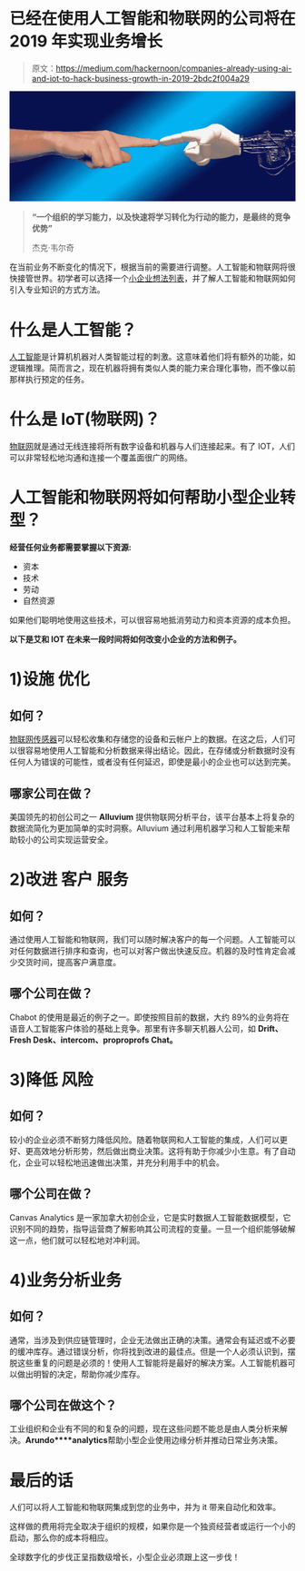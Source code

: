 # 已经在使用人工智能和物联网的公司将在 2019 年实现业务增长

> 原文：<https://medium.com/hackernoon/companies-already-using-ai-and-iot-to-hack-business-growth-in-2019-2bdc2f004a29>

![](img/17e2f3d84edd3360ab03d36e345a86a4.png)

> **“一个组织的学习能力，以及快速将学习转化为行动的能力，是最终的竞争优势”**
> 
> 杰克·韦尔奇

在当前业务不断变化的情况下，根据当前的需要进行调整。人工智能和物联网将很快接管世界。初学者可以选择一个[小企业想法列表](https://www.journalreview.org/best-small-business-ideas/)，并了解人工智能和物联网如何引入专业知识的方式方法。

# **什么是人工智能？**

[人工智能](https://hackernoon.com/hello-new-world-of-artificial-intelligence-e49c4010908)是计算机机器对人类智能过程的刺激。这意味着他们将有额外的功能，如逻辑推理。简而言之，现在机器将拥有类似人类的能力来合理化事物，而不像以前那样执行预定的任务。

# **什么是 IoT(物联网)？**

[物联网](https://hackernoon.com/understanding-the-amazing-internet-of-things-iot-innovation-creates-value-6a9a93af33d5)就是通过无线连接将所有数字设备和机器与人们连接起来。有了 IOT，人们可以非常轻松地沟通和连接一个覆盖面很广的网络。

# **人工智能和物联网将如何帮助小型企业转型？**

**经营任何业务都需要掌握以下资源:**

*   资本
*   技术
*   劳动
*   自然资源

如果他们聪明地使用这些技术，可以很容易地抵消劳动力和资本资源的成本负担。

**以下是艾和 IOT 在未来一段时间将如何改变小企业的方法和例子。**

# **1)设施** **优化**

## **如何**？

[物联网传感器](https://dzone.com/articles/introduction-to-iot-sensors)可以轻松收集和存储您的设备和云帐户上的数据。在这之后，人们可以很容易地使用人工智能和分析数据来得出结论。因此，在存储或分析数据时没有任何人为错误的可能性，或者没有任何延迟，即使是最小的企业也可以达到完美。

## **哪家公司在做？**

美国领先的初创公司之一 **Alluvium** 提供物联网分析平台，该平台基本上将复杂的数据流简化为更加简单的实时洞察。Alluvium 通过利用机器学习和人工智能来帮助较小的公司实现运营安全。

# **2)改进** **客户** **服务**

## **如何？**

通过使用人工智能和物联网，我们可以随时解决客户的每一个问题。人工智能可以对任何数据进行排序和查询，也可以对客户做出快速反应。机器的及时性肯定会减少交货时间，提高客户满意度。

## **哪个公司在做？**

Chabot 的使用是最近的例子之一。即使按照目前的数据，大约 89%的业务将在语音人工智能客户体验的基础上竞争。那里有许多聊天机器人公司，如 **Drift、Fresh Desk、intercom、proproprofs Chat。**

# **3)降低** **风险**

## **如何？**

较小的企业必须不断努力降低风险。随着物联网和人工智能的集成，人们可以更好、更高效地分析形势，然后做出商业决策。这将有助于你减少小生意。有了自动化，企业可以轻松地迅速做出决策，并充分利用手中的机会。

## **哪个公司在做？**

Canvas Analytics 是一家加拿大初创企业，它是实时数据人工智能数据模型，它识别不同的趋势，指导运营商了解影响其公司流程的变量。一旦一个组织能够破解这一点，他们就可以轻松地对冲利润。

# **4)业务**分析**业务**

## **如何**？

通常，当涉及到供应链管理时，企业无法做出正确的决策。通常会有延迟或不必要的缓冲库存。通过错误分析，你将找到改进的最佳点。但是一个人必须认识到，摆脱这些重复的问题是必须的！使用人工智能将是最好的解决方案。人工智能机器可以做出明智的决定，帮助你减少库存。

## 哪个公司在做这个？

工业组织和企业有不同的和复杂的问题，现在这些问题不能总是由人类分析来解决。**Arundo****analytics**帮助小型企业使用边缘分析并推动日常业务决策。

# **最后的话**

人们可以将人工智能和物联网集成到您的业务中，并为 it 带来自动化和效率。

这样做的费用将完全取决于组织的规模，如果你是一个独资经营者或运行一个小的启动，那么你的成本将相应。

全球数字化的步伐正呈指数级增长，小型企业必须跟上这一步伐！